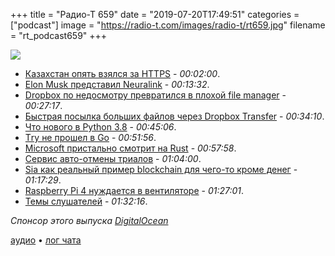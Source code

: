 +++
title = "Радио-Т 659"
date = "2019-07-20T17:49:51"
categories = ["podcast"]
image = "https://radio-t.com/images/radio-t/rt659.jpg"
filename = "rt_podcast659"
+++

![](https://radio-t.com/images/radio-t/rt659.jpg)

- [Казахстан опять взялся за HTTPS](https://www.zdnet.com/article/kazakhstan-government-is-now-intercepting-all-https-traffic/) - *00:02:00*.
- [Elon Musk представил Neuralink](https://www.theverge.com/2019/7/16/20697123/elon-musk-neuralink-brain-reading-thread-robot) - *00:13:32*.
- [Dropbox по недосмотру превратился в плохой file manager](https://arstechnica.com/gadgets/2019/07/dropbox-silently-installs-new-file-manager-app-on-users-systems/) - *00:27:17*.
- [Быстрая посылка больших файлов через Dropbox Transfer](https://blog.dropbox.com/topics/product-tips/send-large-files-transfer) - *00:34:10*.
- [Что нового в Python 3.8](https://lwn.net/SubscriberLink/793818/0c6f9dd271021cd4/) - *00:45:06*.
- [Тry не прошел в Go](https://github.com/golang/go/issues/32437) - *00:51:56*.
- [Microsoft пристально смотрит на Rust](https://www.zdnet.com/article/microsoft-to-explore-using-rust/) - *00:57:58*.
- [Сервис авто-отмены триалов](https://www.wired.com/story/free-trial-card/) - *01:04:00*.
- [Sia как реальный пример blockchain для чего-то кроме денег](https://blog.sia.tech/meet-sia-the-most-viable-non-financial-application-of-blockchain-technology-afe6e7412a25?gi=781f40d1539e) - *01:17:29*.
- [Raspberry Pi 4 нуждается в вентиляторе](https://www.jeffgeerling.com/blog/2019/raspberry-pi-4-needs-fan-heres-why-and-how-you-can-add-one) - *01:27:01*.
- [Темы слушателей](https://radio-t.com/p/2019/07/16/prep-659/) - *01:32:16*.

*Спонсор этого выпуска [DigitalOcean](https://www.digitalocean.com)*


[аудио](https://cdn.radio-t.com/rt_podcast659.mp3) • [лог чата](https://chat.radio-t.com/logs/radio-t-659.html)
<audio src="https://cdn.radio-t.com/rt_podcast659.mp3" preload="none"></audio>
